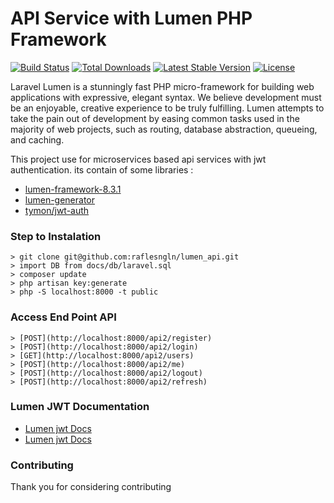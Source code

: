 # API Service with Lumen PHP Framework

[![Build Status](https://travis-ci.org/laravel/lumen-framework.svg)](https://travis-ci.org/laravel/lumen-framework)
[![Total Downloads](https://img.shields.io/packagist/dt/laravel/framework)](https://packagist.org/packages/laravel/lumen-framework)
[![Latest Stable Version](https://img.shields.io/packagist/v/laravel/framework)](https://packagist.org/packages/laravel/lumen-framework)
[![License](https://img.shields.io/packagist/l/laravel/framework)](https://packagist.org/packages/laravel/lumen-framework)

Laravel Lumen is a stunningly fast PHP micro-framework for building web applications with expressive, elegant syntax. We believe development must be an enjoyable, creative experience to be truly fulfilling. Lumen attempts to take the pain out of development by easing common tasks used in the majority of web projects, such as routing, database abstraction, queueing, and caching.

This project use for microservices based api services with jwt authentication.
its contain of some libraries :
-   [lumen-framework-8.3.1](https://lumen.laravel.com/docs/9.x)
-   [lumen-generator](https://github.com/flipboxstudio/lumen-generator)
-   [tymon/jwt-auth](https://jwt.io)



### Step to Instalation
```
> git clone git@github.com:raflesngln/lumen_api.git
> import DB from docs/db/laravel.sql
> composer update
> php artisan key:generate
> php -S localhost:8000 -t public

```

### Access End Point API
  
```
> [POST](http://localhost:8000/api2/register)
> [POST](http://localhost:8000/api2/login)
> [GET](http://localhost:8000/api2/users)
> [POST](http://localhost:8000/api2/me)
> [POST](http://localhost:8000/api2/logout)
> [POST](http://localhost:8000/api2/refresh)

```


### Lumen JWT Documentation

-   [Lumen jwt Docs](https://jwt-auth.readthedocs.io/en/docs/quick-start) 
-   [Lumen jwt Docs](https://jwt-auth.readthedocs.io/en/develop/quick-start)


### Contributing

Thank you for considering contributing

